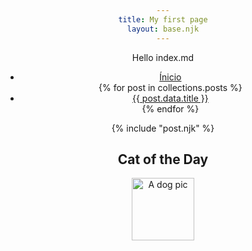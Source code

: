 ```yaml
---
title: My first page
layout: base.njk
---
```


Hello index.md

<ul>
    <li>
        <a href="/" rel="canonical">Ínicio</a>
    </li>
    {% for post in collections.posts %}
    <li>
        <a href="{{ post.url }}" rel="canonical">{{ post.data.title }}</a>
    </li>
    {% endfor %}
</ul>

{% include "post.njk" %}

## Cat of the Day

<img src="{{ dogpic }}" width="100" height="100" alt="A dog pic"/>

<style>
    body {
        text-align: center;
    }
</style>
